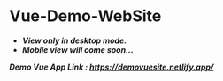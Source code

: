 # Vue-Demo-WebSite

- ***View only in desktop mode.***
- ***Mobile view will come soon...***


***Demo Vue App Link : https://demovuesite.netlify.app/***
